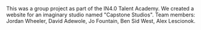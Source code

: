 This was a group project as part of the IN4.0 Talent Academy. We created a website for an imaginary studio named "Capstone Studios". Team members: Jordan Wheeler, David Adewole, Jo Fountain, Ben Sid West, Alex Lescionok.

